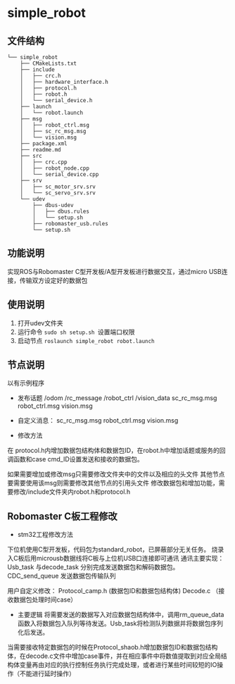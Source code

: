 # simple_robot

## 文件结构

```
└── simple_robot
    ├── CMakeLists.txt
    ├── include
    │   ├── crc.h
    │   ├── hardware_interface.h
    │   ├── protocol.h
    │   ├── robot.h
    │   └── serial_device.h
    ├── launch
    │   └── robot.launch
    ├── msg
    │   ├── robot_ctrl.msg
    │   ├── sc_rc_msg.msg
    │   └── vision.msg
    ├── package.xml
    ├── readme.md
    ├── src
    │   ├── crc.cpp
    │   ├── robot_node.cpp
    │   └── serial_device.cpp
    ├── srv
    │   ├── sc_motor_srv.srv
    │   └── sc_servo_srv.srv
    └── udev
        ├── dbus-udev
        │   ├── dbus.rules
        │   └── setup.sh
        ├── robomaster_usb.rules
        └── setup.sh

```

## 功能说明
实现ROS与Robomaster C型开发板/A型开发板进行数据交互，通过micro USB连接，传输双方设定好的数据包

## 使用说明

1. 打开udev文件夹
2. 运行命令 `sudo sh setup.sh `设置端口权限
3. 启动节点 `roslaunch simple_robot robot.launch `

## 节点说明
以有示例程序
* 发布话题
/odom
/rc_message
/robot_ctrl
/vision_data
sc_rc_msg.msg
robot_ctrl.msg
vision.msg

* 自定义消息：
sc_rc_msg.msg
robot_ctrl.msg
vision.msg

* 修改方法

在 protocol.h内增加数据包结构体和数据包ID，在robot.h中增加话题或服务的回调函数和case cmd_ID设置发送和接收的数据包。

如果需要增加或修改msg只需要修改文件夹中的文件以及相应的头文件
其他节点要需要使用该msg则需要修改其他节点的引用头文件
修改数据包和增加功能，需要修改/include文件夹内robot.h和protocol.h

## Robomaster C板工程修改
* stm32工程修改方法

下位机使用C型开发板，代码包为standard_robot，已屏蔽部分无关任务。
烧录入C板后用microusb数据线将C板与上位机USB口连接即可通讯
通讯主要实现：
Usb_task 与decode_task 分别完成发送数据包和解码数据包。
CDC_send_queue 发送数据包传输队列

用户自定义修改：
Protocol_camp.h (数据包ID和数据包结构体)
Decode.c （接收数据包处理时间case）

* 主要逻辑
将需要发送的数据写入对应数据包结构体中，调用rm_queue_data函数入将数据包入队列等待发送。Usb_task将检测队列数据并将数据包序列化后发送。

当需要接收特定数据包的时候在Protocol_shaob.h增加数据包ID和数据包结构体，在decode.c文件中增加case事件，并在相应事件中将数值提取到对应全局结构体变量再由对应的执行控制任务执行完成处理，或者进行某些时间较短的IO操作（不能进行延时操作）







